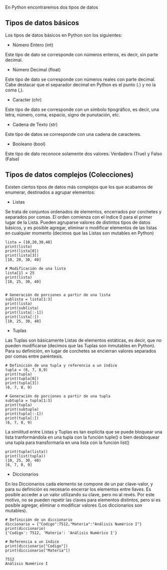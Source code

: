 En Python encontraremos dos tipos de datos

## Tipos de datos básicos
Los tipos de datos básicos en Python son los siguientes:

* Número Entero (int)

Este tipo de dato se corresponde con números enteros, es decir, sin parte decimal.

* Número Decimal (float)

Este tipo de dato se corresponde con números reales con parte decimal. Cabe destacar que el separador decimal en Python es el punto (.) y no la coma (,).

* Caracter (chr)

Este tipo de dato se corresponde con un símbolo tipográfico, es decir, una letra, número, coma, espacio, signo de punutación, etc.

* Cadena de Texto (str)

Este tipo de datos se corresponde con una cadena de caracteres.

* Booleano (bool)

Este tipo de dato reconoce solamente dos valores: Verdadero (True) y Falso (False)


## Tipos de datos complejos (Colecciones)

Existen ciertos tipos de datos más complejos que los que acabamos de enumerar, destinados a agrupar elementos:

* Listas

Se trata de conjuntos ordenados de elementos, encerrados por corchetes y separados por comas. El orden comienza con el índice 0 para el primer lugar de la Lista. Pueden agruparse valores de distintos tipos de datos básicos, y es posible agregar, eliminar o modificar elementos de las listas en cualquier momento (decimos que las Listas son mutables en Python)


    lista = [10,20,30,40]
    print(lista)
    print(lista[0])
    print(lista[3])
    [10, 20, 30, 40]

    # Modificación de una lista
    lista[1] = 25
    print(lista)
    [10, 25, 30, 40]


    # Generación de porciones a partir de una lista
    sublista = lista[1:3]
    print(lista)
    print(sublista)
    print(lista[:-1])
    print(lista[:])
    [10, 25, 30, 40]


* Tuplas

Las Tuplas son básicamente Listas de elementos estáticas, es decir, que no pueden modificarse (decimos que las Tuplas son inmutables en Python). Para su definición, en lugar de corchetes se encierran valores separados por comas entre paréntesis.


    # Definición de una tupla y referencia a un índice
    tupla = (6, 7, 8,9)
    print(tupla)
    print(tupla[0])
    print(tupla[3])
    (6, 7, 8, 9)

    # Generación de porciones a partir de una tupla
    subtupla = tupla[1:3]
    print(tupla)
    print(subtupla)
    print(tupla[:-1])
    print(tupla[:])
    (6, 7, 8, 9)

La similitud entre Listas y Tuplas es tan explícita que se puede bloquear una lista tranformándola en una tupla con la función tuple() o bien desbloquear una tupla para transformarla en una lista con la función list()

    print(tuple(lista))
    print(list(tupla))
    (10, 25, 30, 40)
    [6, 7, 8, 9]

* Diccionarios

En los Diccionarios cada elemento se compone de un par clave-valor, y para su definición es necesario encerrar los elementos entre llaves. Es posible acceder a un valor utilizando su clave, pero no al revés. Por este motivo, no se pueden repetir las claves para elementos distintos, pero sí es posible agregar, eliminar o modificar valores (Los diccionarios son mutables).


    # Definición de un diccionario
    diccionario = {"Codigo":7512,"Materia":"Análisis Numérico I"}
    print(diccionario)
    {'Codigo': 7512, 'Materia': 'Análisis Numérico I'}

    # Referencia a un índice
    print(diccionario["Codigo"])
    print(diccionario["Materia"])
    
    7512
    Análisis Numérico I
